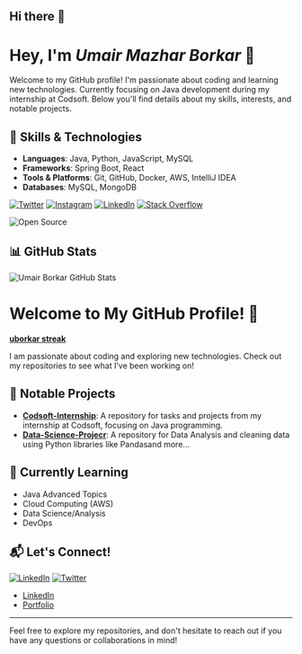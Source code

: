 ## Hi there 👋
# Hey, I'm *Umair Mazhar Borkar* 👋

Welcome to my GitHub profile! I'm passionate about coding and learning new technologies. Currently focusing on Java development during my internship at Codsoft. Below you'll find details about my skills, interests, and notable projects.

## 🚀 Skills & Technologies
- **Languages**: Java, Python, JavaScript, MySQL
- **Frameworks**: Spring Boot, React
- **Tools & Platforms**: Git, GitHub, Docker, AWS, IntelliJ IDEA
- **Databases**: MySQL, MongoDB

[![Twitter](https://img.shields.io/badge/Twitter-1DA1F2?style=flat&logo=twitter&logoColor=white)](https://x.com/UmairBorkar_004) [![Instagram](https://img.shields.io/badge/Instagram-E4405F?style=flat&logo=instagram&logoColor=white)](https://instagram.com/mr.umair_004/) [![LinkedIn](https://img.shields.io/badge/LinkedIn-0077B5?style=flat&logo=linkedin&logoColor=white)](https://www.linkedin.com/in/umair-borkar/) [![Stack Overflow](https://img.shields.io/badge/Stack%20Overflow-F58025?style=flat&logo=stackoverflow&logoColor=white)](https://stackoverflow.com/users/28735017/umair-borkar/)

  ![Open Source](https://img.shields.io/badge/Open%20Source-Love-green)


## 📊 GitHub Stats
![Umair Borkar GitHub Stats](https://github-readme-stats.vercel.app/api?username=uborkar&show_icons=true&count_private=true&hide=prs&theme=radical)
<!--[Umair Borkar Github Statss](https://github-readme-stats.vercel.app/api?username=uborkar&repo=github-readme-stats&cache_seconds=86400&theme=ambient_gradient)
[![GitHub Streak](https://streak-stats.demolab.com?user=uborkar&theme=dark&hide_total_contributions=true&hide_current_streak=true&hide_longest_streak=true)](https://git.io/streak-stats)
-->
# Welcome to My GitHub Profile! 👋

[**uborkar streak**](https://streak-stats.demolab.com/?user=uborkar&theme=highcontrast&hide_border=false)

I am passionate about coding and exploring new technologies. Check out my repositories to see what I’ve been working on!


## 📌 Notable Projects
- [**Codsoft-Internship**](https://github.com/uborkar/Codsoft-Internship): A repository for tasks and projects from my internship at Codsoft, focusing on Java programming.
- [**Data-Science-Projecr**](https://github.com/uborkar/Data-Science-Projects): A repository for Data Analysis and cleaning data using Python libraries like Pandasand more...

## 🌱 Currently Learning
- Java Advanced Topics
- Cloud Computing (AWS)
- Data Science/Analysis
- DevOps

## 📬 Let's Connect!
[![LinkedIn](https://img.shields.io/badge/LinkedIn-Connect-blue)](https://www.linkedin.com/in/umair-borkar/)
[![Twitter](https://img.shields.io/twitter/follow/UmairBorkar_004?style=social)](https://x.com/UmairBorkar_004)

- [LinkedIn](https://www.linkedin.com/in/umair-borkar/)
- [Portfolio](https://your-portfolio.com)

---

Feel free to explore my repositories, and don't hesitate to reach out if you have any questions or collaborations in mind!

